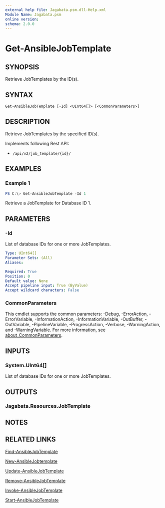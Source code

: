 ```yaml
---
external help file: Jagabata.psm.dll-Help.xml
Module Name: Jagabata.psm
online version:
schema: 2.0.0
---
```


# Get-AnsibleJobTemplate

## SYNOPSIS
Retrieve JobTemplates by the ID(s).

## SYNTAX

```
Get-AnsibleJobTemplate [-Id] <UInt64[]> [<CommonParameters>]
```

## DESCRIPTION
Retrieve JobTemplates by the specified ID(s).

Implements following Rest API:  
- `/api/v2/job_template/{id}/`  

## EXAMPLES

### Example 1
```powershell
PS C:\> Get-AnsibleJobTemplate -Id 1
```

Retrieve a JobTemplate for Database ID 1.

## PARAMETERS

### -Id
List of database IDs for one or more JobTemplates.

```yaml
Type: UInt64[]
Parameter Sets: (All)
Aliases:

Required: True
Position: 0
Default value: None
Accept pipeline input: True (ByValue)
Accept wildcard characters: False
```

### CommonParameters
This cmdlet supports the common parameters: -Debug, -ErrorAction, -ErrorVariable, -InformationAction, -InformationVariable, -OutBuffer, -OutVariable, -PipelineVariable, -ProgressAction, -Verbose, -WarningAction, and -WarningVariable. For more information, see [about_CommonParameters](http://go.microsoft.com/fwlink/?LinkID=113216).

## INPUTS

### System.UInt64[]
List of database IDs for one or more JobTemplates.

## OUTPUTS

### Jagabata.Resources.JobTemplate
## NOTES

## RELATED LINKS

[Find-AnsibleJobTemplate](Find-AnsibleJobTemplate.md)

[New-AnsibleJobtemplate](New-AnsibleJobTemplate.md)

[Update-AnsibleJobTemplate](Update-AnsibleJobTemplate.md)

[Remove-AnsibleJobTemplate](Remove-AnsibleJobTemplate.md)

[Invoke-AnsibleJobTemplate](Invoke-AnsibleJobTemplate.md)

[Start-AnsibleJobTemplate](Start-AnsibleJobTemplate.md)
